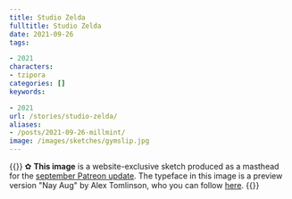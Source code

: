 ```yaml
---
title: Studio Zelda
fulltitle: Studio Zelda
date: 2021-09-26
tags:

- 2021
characters:
- tzipora
categories: []
keywords:

- 2021
url: /stories/studio-zelda/
aliases:
- /posts/2021-09-26-millmint/
image: /images/sketches/gymslip.jpg
---
```

{{<note story >}}
✿ **This image** is a website-exclusive sketch produced as a masthead for the [september Patreon update](https://www.patreon.com/posts/56631873). The typeface in this image is a preview version "Nay Aug" by Alex Tomlinson, who you can follow [here](https://twitter.com/hootalex).
{{</note>}}
